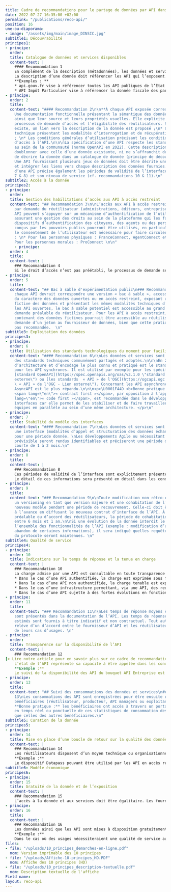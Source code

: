 ```yaml
---
title: Cadre de recommandations pour le partage de données par API dans l’administration
date: 2022-07-27 16:35:00 +02:00
permalink: "/publications/reco-api/"
position: 16
une-ou-diaporama:
- image: "/assets/img/main/image_DINSIC.jpg"
subtitle1: Découvrabilité
principes1:
- principe: 
  order: 
  title: Catalogue de données et services disponibles
  content-text: |
    #### Recommandation 1
    En complément de la description (métadonnées), les données et services publiquement accessibles sont visibles sur un catalogue exposé sur Internet, référencé sur les moteurs de recherche usuels et intelligibles (la description des API au sein du catalogue ou de l’API manager propose un contenu destiné aux opérationnels, fonctionnels comme techniques).
    La description d’une donnée doit référencer les API qui l’exposent. L’exemple présenté ci-dessous met ainsi en évidence les ressources accessibles sur la page présentant le jeu de données « base SIREN des entreprises et de leurs établissements ».
    **Exemples : **
    * api.gouv.fr vise à référencer toutes les API publiques de l’État
    * API Impôt Particulier vise à référencer la donnée fiscale des particuliers
- principe: 
  order: 2
  title: 
  content-text: "#### Recommandation 2\n\n**À chaque API exposée correspond :**\n*
    Une documentation fonctionnelle présentant la sémantique des données, leur qualité
    ainsi que leur source et leurs propriétés usuelles. Elle explicite également le
    processus de demande d’accès et l’éligibilité des réutilisateurs. Si un catalogue
    existe, un lien vers la description de la donnée est proposé ;\n* Une documentation
    technique présentant les modalités d’interrogation et de récupération de la donnée
    ; \n* Les conditions générales d’utilisation précisant les conditions contractuelles
    d’accès à l’API.\n\n\nLa spécification d’une API respecte les standards répandus
    au sein de la communauté (norme OpenAPI en 2022). Cette description ne doit pas
    doublonner avec celle d’une donnée existante, ni ne s’affranchit de la nécessité
    de décrire la donnée dans un catalogue de donnée (principe de découvrabilité).
    Une API fournissant plusieurs jeux de données doit être décrite une seule fois
    et intégrer les liens vers chaque description des données fournies.\n\n\nLa description
    d’une API précise également les périodes de validité de l’interface (cf. recommandations
    7 & 8) et son niveau de service (cf. recommandations 10 & 11).\n"
subtitle2: Accès à la donnée
principes2:
- principe: 
  order: 
  title: Gestion des habilitations d’accès aux API à accès restreint
  content-text: "## Recommandation 3\n\nL’accès aux API à accès restreint se fait
    par demande du réutilisateur (administrations, éditeurs, entreprises…).\n\nLes
    API peuvent s’appuyer sur un mécanisme d’authentification de l’utilisateur final
    assurant une gestion des droits au sein de la plateforme qui les fournit. Les
    dispositifs d’authentification des citoyens, des agents ou des personnes morales
    conçus par les pouvoirs publics pourront être utilisés, en particulier lorsque
    le consentement de l’utilisateur est nécessaire pour faire circuler la donnée
    : \n* Pour les personnes physiques : FranceConnect, AgentConnect et EduConnect\n*
    Pour les personnes morales : ProConnect \n\n"
    - principe: 
  order: 4
  title: 
  content-text: |
    ### Recommandation 4
    Si le droit d’accès n’est pas préétabli, le processus de demande se fait de la manière la plus simple possible pour le réutilisateur. Dans le cadre de demandes d’accès prévues par la loi et si le demandeur est éligible, une réponse sera transmise aux réutilisateurs dans un délai recommandé de 15 jours calendaires. Le code des relations entre le public et l’administration prévoit un délai légal maximum de 30 jours pour répondre à une demande ([article R311-13](https://www.legifrance.gouv.fr/codes/article_lc/LEGIARTI000031370409 "article R311-13 - Lien externe")).
- principe: 
  order: 5
  title: 
  content-text: "## Bac à sable d'expérimentation public\n### Recommandation 5\n\nÀ
    chaque API devrait correspondre une version « bac à sable », accessible en fonction
    du caractère des données ouvertes ou en accès restreint, exposant une version
    fictive des données et présentant les mêmes modalités techniques d’exposition.\n\n\nPour
    les API ouvertes, le bac à sable potentiel est accessible au grand public, sans
    demande préalable du réutilisateur. Pour les API à accès restreint, le bac à sable
    contenant des données fictives pourrait être accessible au réutilisateur après
    demande d’un jeton au fournisseur de données, bien que cette pratique ne soit
    pas recommandée.  \n"
subtitle3: Exploitation des données
principes3:
- principe: 
  order: 6
  title: Utilisation des standards technologiques du moment pour faciliter l’interopérabilité
  content-text: "#### Recommandation 6\n\nLes données et services sont exposés selon
    des standards techniques communément partagés et adoptés.\n\n\nEn 2022, le principe
    d’architecture et d’encodage le plus connu et pratiqué est le standard REST Json
    pour les API synchrones. Il est utilisé par exemple pour les spécifications du
    [standard OpenAPI](https://spec.openapis.org/oas/v3.1.0 \"standard OpenAPI - Lien
    externe\") ou [les standards  « API » de l'OGC](https://ogcapi.ogc.org \"les standards
    \ « API » de l'OGC - Lien externe\"). Concernant les API asynchrones, le principe
    AsyncAPI est le plus répandu.\n\n\n<p>\U0001F44D <b>Bonne pratique :</b> L’approche
    <span lang=\"en\">« contract first »</span>, par opposition à l’approche <span
    lang=\"en\">« code first »</span>, est recommandée dans le développement de nouvelles
    interfaces car elle permet de les stabiliser et de faire travailler plusieurs
    équipes en parallèle au sein d’une même architecture. </p>\n"
- principe: 
  order: 7
  title: Stabilité du modèle des interfaces
  content-text: "#### Recommandation 7\n\nLes données et services sont exposés selon
    une interface (modalités d’appel et structuration des données échangées) définie
    pour une période donnée. \nLes développements Agile ou nécessitant une évolution
    prévisible seront rendus identifiables et préciseront une période de validité
    courte de 1 à 2 mois.\n"
- principe: 
  order: 8
  title: 
  content-text: |
    ### Recommandation 8
    Ces périodes de validité de l’interface sont explicitement présentées aux réutilisateurs dans la documentation. Les modifications prévisibles s’accompagneront de l’actualisation préalable des informations descriptives intégrant des liens vers des communications et guides permettant aux réutilisateurs d’anticiper les évolutions. Les réutilisateurs pourront basculer durant une période définie et communiquée sur la version modifiée de l’interface. Durant ce laps de temps, deux interfaces cohabiteront, la version précédente dépréciée et la nouvelle version.
    Le détail de ces informations sera présenté en détail dans les conditions générales d’utilisation de l’API.
- principe: 
  order: 9
  title: 
  content-text: "### Recommandation 9\n\nToute modification non rétro-compatible impose
    un versioning en tant que version majeure et une cohabitation de l’ancien et du
    nouveau modèle pendant une période de recouvrement. Celle-ci doit être communiquée
    à l’avance en diffusant le nouveau contrat d’interface de l’API. À défaut d’information
    préalable ou d’accord des réutilisateurs, la période de cohabitation sera comprise
    entre 6 mois et 1 an.\n\nSi une évolution de la donnée interdit le maintien de
    l’ensemble des fonctionnalités de l’API (exemple : modification d’un schéma avec
    abandon de certaines informations), il sera indiqué quelles requêtes ou parties
    du protocole seront maintenues. \n"
subtitle4: Qualité de service
principes4:
- principe: 
  order: 10
  title: Indications sur le temps de réponse et la tenue en charge
  content-text: |
    ### Recommandation 10
    La charge admise par une API est consultable en toute transparence par les réutilisateurs :
    * Dans le cas d’une API authentifiée, la charge est exprimée sous forme de métriques propres à chaque réutilisateur, comme le nombre d’appels sur une période donnée par exemple ;
    * Dans le cas d’une API non authentifiée, la charge tenable est exprimée dans son ensemble, tous réutilisateurs confondus ;
    * Dans le cas d’une infrastructure permettant, via une API, des requêtes complexes, ou servant de nombreuses données, la charge tenable estimée indiquera les critères utilisés et le caractère estimatif de cette évaluation ;
    * Dans le cas d’une API sujette à des fortes évolutions en fonction de la saisonnalité, le temps de réponse maximal sera précisé ainsi que les risques de rupture de service.
- principe: 
  order: 11
  title: 
  content-text: "### Recommandation 11\n\nLes temps de réponse moyens et maximaux
    sont présentés dans la documentation de l’API. Les temps de réponse mesurés ou
    estimés sont fournis à titre indicatif et non contractuel. Tout autre démarche
    relève d’un d’accord entre le fournisseur d’API et les réutilisateurs en fonction
    de leurs cas d’usages. \n"
- principe: 
  order: 
  title: Transparence sur la disponibilité de l’API
  content-text: |
    ### Recommandation 12
[> Lire notre article pour en savoir plus sur ce cadre de recommandations et son élaboration](https://numerique.gouv.fr/actualites/****")
    L’état de l’API représente sa capacité à être appelée dans les conditions réelles par un réutilisateur. Il est rendu accessible aux réutilisateurs et consultable en temps réel sous forme d’une URL, indiquée dans la description de l’API, permettant de tester que l'API se déclare disponible et requetable. En complément, il est souhaitable de permettre de consulter un historique entre 6 mois et une année.
    **Exemple :**
    Le suivi de la disponibilité des API du bouquet API Entreprise est disponible sur  [status.entreprise.api.gouv.fr](https://status.entreprise.api.gouv.fr/ "status.entreprise.api.gouv.fr - Lien externe")
- principe: 
  order: 13
  title: 
  content-text: "## Suivi des consommations des données et services\n### Recommandation
    13\nLes consommations des API sont enregistrées pour être ensuite restituées aux
    bénéficiaires (réutilisateur, producteur, API managers ou exploitants).\n\n\n\U0001F44D
    **Bonne pratique :** les bénéficiaires ont accès à travers un portail à une restitution
    en temps réel ou ponctuelle de ces statistiques de consommation des données ainsi
    que celles des autres bénéficiaires.\n"
subtitle5: Curation de la donnée
principes5:
- principe: 
  order: 14
  title: Mise en place d’une boucle de retour sur la qualité des données
  content-text: |
    ### Recommandation 14
    Les réutilisateurs disposent d’un moyen technique ou organisationnel leur permettant de faire des retours sur la qualité des données vers leur gestionnaire ou via la description des données au sein de leur catalogue d’origine. Les réutilisateurs disposent également d’un moyen technique ou organisationnel leur permettant de faire des retours sur la qualité des API exposées vers leur fournisseur ou via la description de l’API.
    **Exemple :**
    Le dispositif Datapass pouvant être utilisé par les API en accès restreint permet de faire un retour sur la qualité des données disponibles via celles-ci.
subtitle6: Modèle économique
principes6:
- principe: 
  order: 15
  title: Gratuité de la donnée et de l’exposition
  content-text: |
    ### Recommandation 15
    L’accès à la donnée et aux services doit être égalitaire. Les fournisseurs de données cherchent à adapter les modalités d’accès aux besoins des réutilisateurs.
- principe: 
  order: 16
  title: 
  content-text: |
    ### Recommandation 16
    Les données ainsi que les API sont mises à disposition gratuitement, pour les réutilisateurs uniquement, sauf exceptions devant faire l’objet d’une justification par l’administration productrice.
    **Exemple :**
    Dans le cas où des usages nécessiteraient une qualité de service au-dessus de ce que la multitude d’utilisateurs a couramment besoin, comme par exemple une bande passante élevée pour de la donnée temps-réel volumineuse desservie sur quelques organismes, il sera possible d’organiser un système freemium avec une égalité d’accès à des APIs par défaut et des APIs faisant l’objet de redevances pour les usages les plus exigeants.
files:
- file: "/uploads/10_principes_demarches-en-ligne.pdf"
  nom: Version imprimable des 10 principes
- file: "/uploads/Affiche-10-principes_HD.PDF"
  nom: Affiche des 10 principes (HD)
- file: "/uploads/10_principes_description-textuelle.pdf"
  nom: Description textuelle de l'affiche
Field name: 
layout: reco-api
---
```

